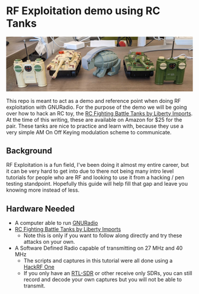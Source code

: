 # RF Exploitation demo using RC Tanks

![tank banner](./images/banner.png)

This repo is meant to act as a demo and reference point when doing RF exploitation with GNURadio.  For the purpose of the demo we will be going over how to hack an RC toy, the [RC Fighting Battle Tanks by Liberty Imports](https://www.amazon.com/dp/B00GA97CUG).  At the time of this writing, these are available on Amazon for $25 for the pair.  These tanks are nice to practice and learn with, because they use a very simple AM On Off Keying modulation scheme to communicate.  

## Background

RF Exploitation is a fun field, I've been doing it almost my entire career, but it can be very hard to get into due to there not being many intro level tutorials for people who are RF and looking to use it from a hacking / pen testing standpoint.  Hopefully this guide will help fill that gap and leave you knowing more instead of less.  

## Hardware Needed

* A computer able to run [GNURadio](https://github.com/gnuradio/gnuradio)
* [RC Fighting Battle Tanks by Liberty Imports](https://www.amazon.com/dp/B00GA97CUG)
  * Note this is only if you want to follow along directly and try these attacks on your own.  
* A Software Defined Radio capable of transmitting on 27 MHz and 40 MHz
  * The scripts and captures in this tutorial were all done using a [HackRF One](https://greatscottgadgets.com/hackrf/one/)
  * If you only have an [RTL-SDR](https://www.rtl-sdr.com/buy-rtl-sdr-dvb-t-dongles/) or other receive only SDRs, you can still record and decode your own captures but you will not be able to transmit.  


